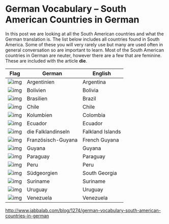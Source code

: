# German Vocabulary – South American Countries in German

In this post we are looking at all the South American countries and what the German translation is. The list below includes all countries found in South America. Some of these you will very rarely use but many are used often in general conversation so are important to learn. Most of the South American countries in German are neuter, however there are a few that are feminine. These are included with the article **die**.

| **Flag**                                 | **German**         | **English**      |
| ---------------------------------------- | ------------------ | ---------------- |
| ![img](http://www.jabbalab.com/images/suedamerika/120px-Flag_of_Argentina.svg.png) | Argentinien        | Argentina        |
| ![img](http://www.jabbalab.com/images/suedamerika/120px-Flag_of_Bolivia.svg.png) | Bolivien           | Bolivia          |
| ![img](http://www.jabbalab.com/images/suedamerika/120px-Flag_of_Brazil.svg.png) | Brasilien          | Brazil           |
| ![img](http://www.jabbalab.com/images/suedamerika/120px-Flag_of_Chile.svg.png) | Chile              | Chile            |
| ![img](http://www.jabbalab.com/images/suedamerika/120px-Flag_of_Colombia.svg.png) | Kolumbien          | Colombia         |
| ![img](http://www.jabbalab.com/images/suedamerika/120px-Flag_of_Ecuador.svg.png) | Ecuador            | Ecuador          |
| ![img](http://www.jabbalab.com/images/suedamerika/120px-Flag_of_the_Falkland_Islands.svg.png) | die Falklandinseln | Falkland Islands |
| ![img](http://www.jabbalab.com/images/suedamerika/120px-Flag_of_French_Guiana.svg.png) | Französisch-Guyana | French Guyana    |
| ![img](http://www.jabbalab.com/images/suedamerika/120px-Flag_of_Guyana.svg.png) | Guyana             | Guyana           |
| ![img](http://www.jabbalab.com/images/suedamerika/120px-Flag_of_Paraguay.svg.png) | Paraguay           | Paraguay         |
| ![img](http://www.jabbalab.com/images/suedamerika/120px-Flag_of_Peru.svg.png) | Peru               | Peru             |
| ![img](http://www.jabbalab.com/images/suedamerika/120px-Flag_of_South_Georgia.png) | Südgeorgien        | South Georgia    |
| ![img](http://www.jabbalab.com/images/suedamerika/120px-Flag_of_Suriname.svg.png) | Suriname           | Suriname         |
| ![img](http://www.jabbalab.com/images/suedamerika/120px-Flag_of_Uruguay.svg.png) | Uruguay            | Uruguay          |
| ![img](http://www.jabbalab.com/images/suedamerika/120px-Flag_of_Venezuela.svg.png) | Venezuela          | Venezuela        |





http://www.jabbalab.com/blog/1274/german-vocabulary-south-american-countries-in-german